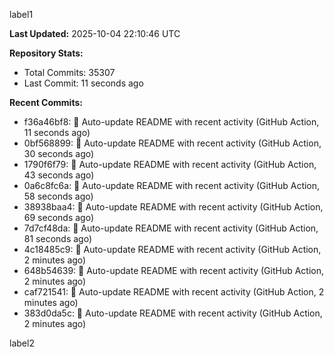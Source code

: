 
label1 
<!-- ACTIVITY_START -->
**Last Updated:** 2025-10-04 22:10:46 UTC

**Repository Stats:**
- Total Commits: 35307
- Last Commit: 11 seconds ago

**Recent Commits:**
- f36a46bf8: 🤖 Auto-update README with recent activity (GitHub Action, 11 seconds ago)
- 0bf568899: 🤖 Auto-update README with recent activity (GitHub Action, 30 seconds ago)
- 1790f6f79: 🤖 Auto-update README with recent activity (GitHub Action, 43 seconds ago)
- 0a6c8fc6a: 🤖 Auto-update README with recent activity (GitHub Action, 58 seconds ago)
- 38938baa4: 🤖 Auto-update README with recent activity (GitHub Action, 69 seconds ago)
- 7d7cf48da: 🤖 Auto-update README with recent activity (GitHub Action, 81 seconds ago)
- 4c18485c9: 🤖 Auto-update README with recent activity (GitHub Action, 2 minutes ago)
- 648b54639: 🤖 Auto-update README with recent activity (GitHub Action, 2 minutes ago)
- caf721541: 🤖 Auto-update README with recent activity (GitHub Action, 2 minutes ago)
- 383d0da5c: 🤖 Auto-update README with recent activity (GitHub Action, 2 minutes ago)
<!-- ACTIVITY_END -->

label2
